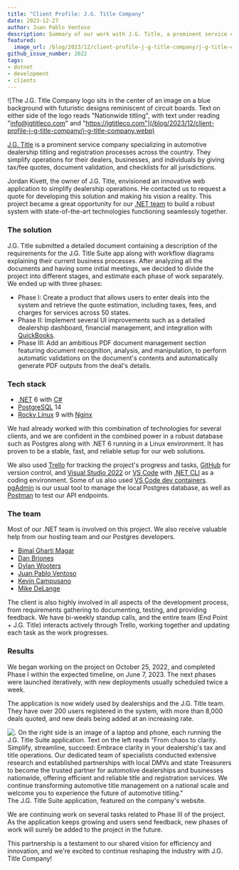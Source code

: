 ```yaml
---
title: "Client Profile: J.G. Title Company"
date: 2023-12-27
author: Juan Pablo Ventoso
description: Summary of our work with J.G. Title, a prominent service company specializing in automotive dealership titling and registration processes across the country.
featured:
  image_url: /blog/2023/12/client-profile-j-g-title-company/j-g-title-company.webp
github_issue_number: 2022
tags:
- dotnet
- development
- clients
---
```


![The J.G. Title Company logo sits in the center of an image on a blue background with futuristic designs reminiscent of circuit boards. Text on either side of the logo reads "Nationwide titling", with text under reading "info@jgtitleco.com" and "https://jgtitleco.com"](/blog/2023/12/client-profile-j-g-title-company/j-g-title-company.webp)

[J.G. Title](https://jgtitleco.com/) is a prominent service company specializing in automotive dealership titling and registration processes across the country. They simplify operations for their dealers, businesses, and individuals by giving tax/fee quotes, document validation, and checklists for all jurisdictions.

Jordan Kivett, the owner of J.G. Title, envisioned an innovative web application to simplify dealership operations. He contacted us to request a quote for developing this solution and making his vision a reality. This project became a great opportunity for our [.NET team](/team/) to build a robust system with state-of-the-art technologies functioning seamlessly together.

### The solution

J.G. Title submitted a detailed document containing a description of the requirements for the J.G. Title Suite app along with workflow diagrams explaining their current business processes. After analyzing all the documents and having some initial meetings, we decided to divide the project into different stages, and estimate each phase of work separately. We ended up with three phases:

- Phase I: Create a product that allows users to enter deals into the system and retrieve the quote estimation, including taxes, fees, and charges for services across 50 states.
- Phase II: Implement several UI improvements such as a detailed dealership dashboard, financial management, and integration with [QuickBooks](https://quickbooks.intuit.com/).
- Phase III: Add an ambitious PDF document management section featuring document recognition, analysis, and manipulation, to perform automatic validations on the document's contents and automatically generate PDF outputs from the deal's details.

### Tech stack

- [.NET](https://dotnet.microsoft.com/en-us/learn/dotnet/what-is-dotnet) 6 with [C#](https://learn.microsoft.com/en-us/dotnet/csharp/tour-of-csharp/)
- [PostgreSQL](https://www.postgresql.org/) 14
- [Rocky Linux](https://rockylinux.org/) 9 with [Nginx](https://www.nginx.com/)

We had already worked with this combination of technologies for several clients, and we are confident in the combined power in a robust database such as Postgres along with .NET 6 running in a Linux environment. It has proven to be a stable, fast, and reliable setup for our web solutions.

We also used [Trello](https://trello.com/) for tracking the project's progress and tasks, [GitHub](https://github.com/) for version control, and [Visual Studio 2022](https://visualstudio.microsoft.com/vs/) or [VS Code](https://code.visualstudio.com/) with [.NET CLI](https://learn.microsoft.com/en-us/dotnet/core/tools/) as a coding environment. Some of us also used [VS Code dev containers](https://code.visualstudio.com/docs/devcontainers/tutorial). [pgAdmin](https://www.pgadmin.org/) is our usual tool to manage the local Postgres database, as well as [Postman](https://www.postman.com/) to test our API endpoints.

### The team

Most of our .NET team is involved on this project. We also receive valuable help from our hosting team and our Postgres developers.

- [Bimal Gharti Magar](/team/bimal-gharti-magar/)
- [Dan Briones](/team/dan-briones/)
- [Dylan Wooters](/team/dylan-wooters/)
- [Juan Pablo Ventoso](/team/juan-pablo-ventoso/)
- [Kevin Campusano](/team/kevin-campusano/)
- [Mike DeLange](/team/mike-delange/)

The client is also highly involved in all aspects of the development process, from requirements gathering to documenting, testing, and providing feedback. We have bi-weekly standup calls, and the entire team (End Point + J.G. Title) interacts actively through Trello, working together and updating each task as the work progresses.

### Results

We began working on the project on October 25, 2022, and completed Phase I within the expected timeline, on June 7, 2023. The next phases were launched iteratively, with new deployments usually scheduled twice a week.

The application is now widely used by dealerships and the J.G. Title team. They have over 200 users registered in the system, with more than 8,000 deals quoted, and new deals being added at an increasing rate.

![. On the right side is an image of a laptop and phone, each running the J.G. Title Suite application. Text on the left reads "From chaos to clarity. Simplify, streamline, succeed: Embrace clarity in your dealership's tax and title operations. Our dedicated team of specialists conducted extensive research and established partnerships with local DMVs and state Treasurers to become the trusted partner for automotive dealerships and businesses nationwide, offering efficient and reliable title and registration services. We continue transforming automotive title management on a national scale and welcome you to experience the future of automotive titling."](/blog/2023/12/client-profile-j-g-title-company/j-g-title-suite-featured.png)<br>
The J.G. Title Suite application, featured on the company's website.

We are continuing work on several tasks related to Phase III of the project. As the application keeps growing and users send feedback, new phases of work will surely be added to the project in the future.

This partnership is a testament to our shared vision for efficiency and innovation, and we're excited to continue reshaping the industry with J.G. Title Company!
